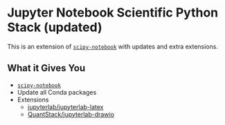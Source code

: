# Jupyter Notebook Scientific Python Stack (updated)

This is an extension of [`scipy-notebook`][scipy-notebook] with updates and extra extensions.

## What it Gives You
 - [`scipy-notebook`][scipy-notebook]
 - Update all Conda packages
 - Extensions
    - [jupyterlab/jupyterlab-latex][latex]
    - [QuantStack/jupyterlab-drawio][drawio]

[scipy-notebook]: https://github.com/jupyter/docker-stacks/tree/master/scipy-notebook
[latex]: https://github.com/jupyterlab/jupyterlab-latex
[drawio]: https://github.com/QuantStack/jupyterlab-drawio